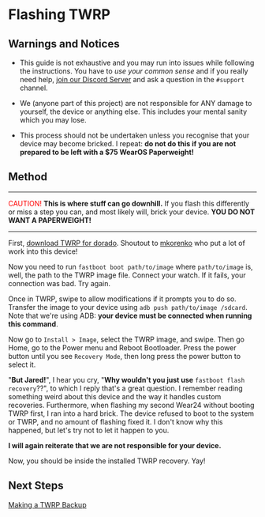 # Flashing TWRP

## Warnings and Notices

- This guide is not exhaustive and you may run into issues while following the instructions. You have to _use your common sense_ and if you really need help, [join our Discord Server](https://discord.gg/pDWsFGY) and ask a question in the `#support` channel.

- We (anyone part of this project) are not responsible for ANY damage to yourself, the device or anything else. This includes your mental sanity which you may lose.

- This process should not be undertaken unless you recognise that your device may become bricked. I repeat: **do not do this if you are not prepared to be left with a \$75 WearOS Paperweight!**

## Method

---

<span style="color:red">CAUTION!</span>
**This is where stuff can go downhill.** If you flash this differently or miss a step you can, and most likely will, brick your device. **YOU DO NOT WANT A PAPERWEIGHT!**

---

First, [download TWRP for dorado](https://twrp.me/quanta/verizonwear24.html). Shoutout to [mkorenko](https://github.com/mkorenko) who put a lot of work into this device!

Now you need to run `fastboot boot path/to/image` where `path/to/image` is, well, the path to the TWRP image file. Connect your watch. If it fails, your connection was bad. Try again.

Once in TWRP, swipe to allow modifications if it prompts you to do so. Transfer the image to your device using `adb push path/to/image /sdcard`. Note that we're using ADB: **your device must be connected when running this command**.

Now go to `Install > Image`, select the TWRP image, and swipe. Then go Home, go to the Power menu and Reboot Bootloader. Press the power button until you see `Recovery Mode`, then long press the power button to select it.

"**But Jared!**", I hear you cry, "**Why wouldn't you just use** `fastboot flash recovery`??", to which I reply that's a great question. I remember reading something weird about this device and the way it handles custom recoveries. Furthermore, when flashing my second Wear24 without booting TWRP first, I ran into a hard brick. The device refused to boot to the system or TWRP, and no amount of flashing fixed it. I don't know why this happened, but let's try not to let it happen to you.

**I will again reiterate that we are not responsible for your device.**

Now, you should be inside the installed TWRP recovery. Yay!

## Next Steps

[Making a TWRP Backup](/wiki/Making_a_TWRP_Backup)
